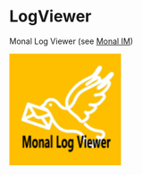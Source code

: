 # LogViewer
Monal Log Viewer (see [Monal IM](https://github.com/monal-im/Monal/))

<img src="data/art/monal_log_viewer.png" width="200" height="200" />
